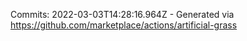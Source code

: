 Commits: 2022-03-03T14:28:16.964Z - Generated via https://github.com/marketplace/actions/artificial-grass
<br>
